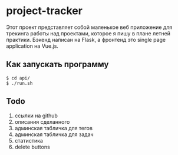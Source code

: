 # project-tracker

Этот проект представляет собой маленькое веб приложение для трекинга работы над проектами, которое я пишу в плане летней практики.
Бэкенд написан на Flask, а фронтенд это single page application на Vue.js.

## Как запускать программу

```console
$ cd api/
$ ./run.sh
```

## Todo
1. ссылки на github
1. описания сделанного
1. админская табличка для тегов
1. админская табличка для задач
1. статистика
1. delete buttons
